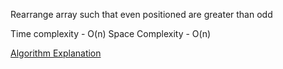 Rearrange array such that even positioned are greater than odd

Time complexity - O(n)
Space Complexity - O(n)

[Algorithm Explanation](https://www.geeksforgeeks.org/rearrange-array-such-that-even-positioned-are-greater-than-odd/)

